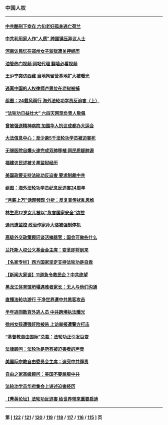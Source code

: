 ### 中国人权
---
#### [中共酷刑下幸存 六旬老妇孤身逃亡荷兰](../../pages/ncid278/n14041415.md?08010445) 
#### [中共利用家人作“人质” 跨国镇压异议人士](../../pages/ncid278/n14044867.md?08010445) 
#### [河南访民忆在郑州女子监狱遭关押经历](../../pages/ncid278/n14044743.md?08010445) 
#### [油管热门视频 网站代理 翻墙必看视频](http://138.2.39.72:81/youtube.html?epic-marker?08010445)
#### [王沪宁突访西藏 当地拘留营基地扩大被曝光](../../pages/ncid278/n14043963.md?08010445) 
#### [逃离中国的人权律师卢思位在老挝被捕](../../pages/ncid278/n14043849.md?08010445) 
#### [组图：24载风雨行 海外法轮功学员反迫害（上）](../../pages/ncid278/n14031583.md?08010445) 
#### [“法轮功日益壮大” 六四天网现负责人敬佩](../../pages/ncid278/n14043464.md?08010445) 
#### [曾被强送精神病院 加国华人抗议成都办大运会](../../pages/ncid278/n14043386.md?08010445) 
#### [大法信息中心：至少逾5千法轮功学员被迫害死](../../pages/ncid278/n14043255.md?08010445) 
#### [无锡医院自爆火速完成双肺移植 网民质疑肺源](../../pages/ncid278/n14041831.md?08010445) 
#### [福建访民述被关黑监狱经历](../../pages/ncid278/n14042942.md?08010445) 
#### [美国政要支持法轮功反迫害 要求制裁中共](../../pages/ncid278/n14042656.md?08010445) 
#### [组图：海外法轮功学员纪念反迫害24周年](../../pages/ncid278/n14037675.md?08010445) 
#### [“月薪上万”话题频现 分析：反复宣传扰乱思维](../../pages/ncid278/n14042204.md?08010445) 
#### [林生亮12岁女儿被以“危害国家安全”边控](../../pages/ncid278/n14042116.md?08010445) 
#### [通讯遭监控 政治作家孙大骆被强制停机](../../pages/ncid278/n14041804.md?08010445) 
#### [高级外交政策顾问谈活摘器官：国会可做些什么](../../pages/ncid278/n14041396.md?08010445) 
#### [兰托斯人权公义基金会主席：变革即将到来](../../pages/ncid278/n14041358.md?08010445) 
#### [【名家专栏】西方国家坚定支持法轮功是自救](../../pages/ncid278/n14041000.md?08010445) 
#### [【新闻大家谈】11道急令救民企？中共绝望](../../pages/ncid278/n14040944.md?08010445) 
#### [黑龙江体育馆坍塌遇难者家长：无人与他们沟通](../../pages/ncid278/n14040699.md?08010445) 
#### [直播法轮功游行 干净世界遭中共黑客攻击](../../pages/ncid278/n14039822.md?08010445) 
#### [半年追回数百外逃人员 中共跨境执法曝光](../../pages/ncid278/n14039923.md?08010445) 
#### [徐州女孩遭强奸险被杀 上访举报遭警方打击](../../pages/ncid278/n14039644.md?08010445) 
#### [“基督教自由国际”总裁：法轮功正引发巨变](../../pages/ncid278/n14039180.md?08010445) 
#### [法律顾问：法轮功是所有被迫害者的声音](../../pages/ncid278/n14039151.md?08010445) 
#### [美国际宗教自由委员会主席：追究中共罪责](../../pages/ncid278/n14039122.md?08010445) 
#### [自由之家高级顾问：美国不要屈服中共](../../pages/ncid278/n14039120.md?08010445) 
#### [法轮功学员华府集会上讲述迫害经历](../../pages/ncid278/n14039115.md?08010445) 
#### [【菁英论坛】法轮功反迫害 给世界带来重要启迪](../../pages/ncid278/n14038884.md?08010445) 

---
#### 第 [ [122](./122.md?08010445) / [121](./121.md?08010445) / [120](./120.md?08010445) / [119](./119.md?08010445) / [118](./118.md?08010445) / [117](./117.md?08010445) / [116](./116.md?08010445) / [115](./115.md?08010445) ] 页
